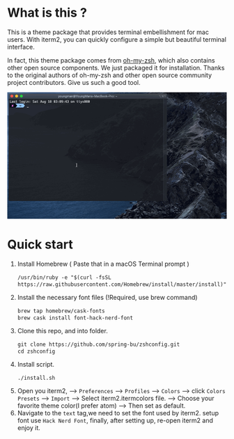 # What is this ?

This is a theme package that provides terminal embellishment for mac users. With iterm2, you can quickly configure a simple but beautiful terminal interface.

In fact, this theme package comes from [oh-my-zsh](https://github.com/robbyrussell/oh-my-zsh), which also contains other open source components. We just packaged it for installation. Thanks to the original authors of oh-my-zsh and other open source community project contributors. Give us such a good tool.

![](example/example.gif)

# Quick start

1. Install Homebrew ( Paste that in a macOS Terminal prompt )
   ```
   /usr/bin/ruby -e "$(curl -fsSL https://raw.githubusercontent.com/Homebrew/install/master/install)"
   ```
2. Install the necessary font files  (!Required, use brew command)
   ```
   brew tap homebrew/cask-fonts
   brew cask install font-hack-nerd-font
   ```
3. Clone this repo, and into folder.
   ```
   git clone https://github.com/spring-bu/zshconfig.git
   cd zshconfig
   ```
4. Install script.
   ```
   ./install.sh
   ```
5. Open you iterm2, --> `Preferences` --> `Profiles` --> `Colors` --> click `Colors Presets` --> `Import` --> Select iterm2.itermcolors file. --> Choose your favorite theme color(I prefer atom) --> Then set as default.
6. Navigate to the `text` tag,we need to set the font used by iterm2. setup font use `Hack Nerd Font`, finally, after setting up, re-open iterm2 and enjoy it.